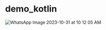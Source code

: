 # demo_kotlin


![WhatsApp Image 2023-10-31 at 10 12 05 AM](https://github.com/Lcandres16/demo_kotlin/assets/116099973/3b908ae6-8dc4-483f-8a60-2c8256ea2418)
